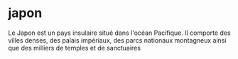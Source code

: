 <html>
  <head>
    <title> VOYAGES </title>
  </head>
  <body>
    <h1> japon </h1>
    <p>
    
Le Japon est un pays insulaire situé dans l'océan Pacifique. Il comporte des villes denses, des palais impériaux, des parcs nationaux montagneux ainsi que des milliers de temples et de sanctuaires <p>
